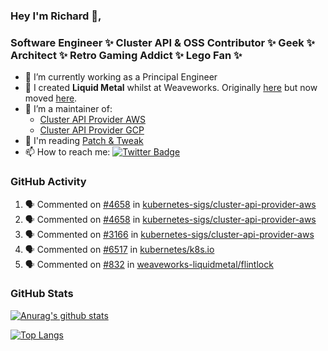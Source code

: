 ### Hey I'm Richard 👋, 

<h3 align="left">Software Engineer ✨ Cluster API & OSS Contributor ✨ Geek ✨ Architect ✨ Retro Gaming Addict ✨ Lego Fan ✨</h3>

- 🔭 I’m currently working as a Principal Engineer
- 📯 I created **Liquid Metal** whilst at Weaveworks. Originally [here](https://github.com/weaveworks-liquidmetal) but now moved [here](https://github.com/liquidmetal-dev).
- 👯 I’m a maintainer of:
  -  [Cluster API Provider AWS](https://github.com/kubernetes-sigs/cluster-api-provider-aws)
  -  [Cluster API Provider GCP](https://github.com/kubernetes-sigs/cluster-api-provider-gcp)
- 💬 I'm reading [Patch & Tweak](https://bjooks.com/products/patch-tweak-exploring-modular-synthesis)
- 📫 How to reach me: [![Twitter Badge](https://img.shields.io/badge/-@fruit_case-00acee?style=flat&logo=Twitter&logoColor=white)](https://twitter.com/intent/follow?screen_name=fruit_case "Follow on Twitter")

### GitHub Activity 

<!--START_SECTION:activity-->
1. 🗣 Commented on [#4658](https://github.com/kubernetes-sigs/cluster-api-provider-aws/issues/4658#issuecomment-2208699077) in [kubernetes-sigs/cluster-api-provider-aws](https://github.com/kubernetes-sigs/cluster-api-provider-aws)
2. 🗣 Commented on [#4658](https://github.com/kubernetes-sigs/cluster-api-provider-aws/issues/4658#issuecomment-2208697969) in [kubernetes-sigs/cluster-api-provider-aws](https://github.com/kubernetes-sigs/cluster-api-provider-aws)
3. 🗣 Commented on [#3166](https://github.com/kubernetes-sigs/cluster-api-provider-aws/issues/3166#issuecomment-2208697294) in [kubernetes-sigs/cluster-api-provider-aws](https://github.com/kubernetes-sigs/cluster-api-provider-aws)
4. 🗣 Commented on [#6517](https://github.com/kubernetes/k8s.io/pull/6517#issuecomment-2208696732) in [kubernetes/k8s.io](https://github.com/kubernetes/k8s.io)
5. 🗣 Commented on [#832](https://github.com/weaveworks-liquidmetal/flintlock/issues/832#issuecomment-2208690274) in [weaveworks-liquidmetal/flintlock](https://github.com/weaveworks-liquidmetal/flintlock)
<!--END_SECTION:activity-->

### GitHub Stats

[![Anurag's github stats](https://github-readme-stats.vercel.app/api?username=richardcase&count_private=true&show_icons=true)](https://github.com/anuraghazra/github-readme-stats)

[![Top Langs](https://github-readme-stats.vercel.app/api/top-langs/?username=richardcase&hide=html&layout=compact)](https://github.com/anuraghazra/github-readme-stats)
